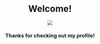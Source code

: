<div align="center">
    <h1>Welcome!</h1>
    <img align="center" style="padding=0;" src="https://pbs.twimg.com/media/CXC9PmcWQAAKogg?format=jpg" />
    <!-- https://twitter.com/WaifuDepot/status/680251623214563331/photo/1 -->
    <h3>Thanks for checking out my profile!</h3>
</div>

